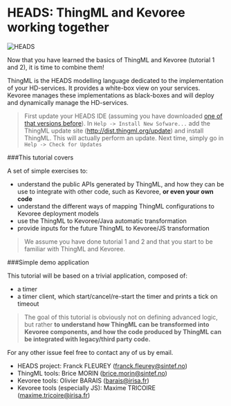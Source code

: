 HEADS: ThingML and Kevoree working together
===

![HEADS](http://heads-project.eu/sites/default/files/heads_large.png)

Now that you have learned the basics of ThingML and Kevoree (tutorial 1 and 2), it is time to combine them! 

ThingML is the HEADS modelling language dedicated to the implementation of your HD-services. It provides a white-box view on your services.
Kevoree manages these implementations as black-boxes and will deploy and dynamically manage the HD-services.

> First update your HEADS IDE (assuming you have downloaded [one of that versions before](http://coreff5.istic.univ-rennes1.fr/jenkins/job/headside/ws/products.minimal/target/products/)). In `Help -> Install New Sofware...` add the ThingML update site (http://dist.thingml.org/update) and install ThingML. This will actually perform an update. Next time, simply go in `Help -> Check for Updates`

###This tutorial covers

A set of simple exercises to:

- understand the public APIs generated by ThingML, and how they can be use to integrate with other code, such as Kevoree, **or even your own code**
- understand the different ways of mapping ThingML configurations to Kevoree deployment models
- use the ThingML to Kevoree/Java automatic transformation
- provide inputs for the future ThingML to Kevoree/JS transformation

> We assume you have done tutorial 1 and 2 and that you start to be familiar with ThingML and Kevoree.

###Simple demo application

This tutorial will be based on a trivial application, composed of:

- a timer
- a timer client, which start/cancel/re-start the timer and prints a tick on timeout

> The goal of this tutorial is obviously not on defining advanced logic, but rather **to understand
how ThingML can be transformed into Kevoree components, and how the code produced by ThingML can be integrated with legacy/third party code.**


For any other issue feel free to contact any of us by email.

* HEADS project: Franck FLEUREY (franck.fleurey@sintef.no)
* ThingML tools: Brice MORIN (brice.morin@sintef.no)
* Kevoree tools: Olivier BARAIS (barais@irisa.fr)
* Kevoree tools (especially JS): Maxime TRICOIRE (maxime.tricoire@irisa.fr)

